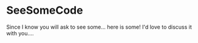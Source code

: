 # SeeSomeCode
Since I know you will ask to see some... here is some!  I'd love to discuss it with you....
